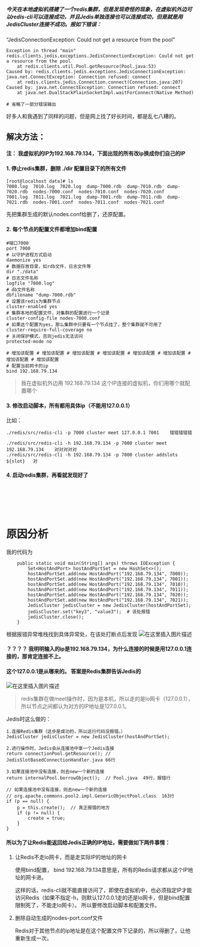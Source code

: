 #####  今天在本地虚拟机搭建了一个redis集群，但是发现奇怪的现象，在虚拟机外边可以redis-cli可以连接成功，并且Jedis单独连接也可以连接成功，但是就是用JedisCluster连接不成功。报如下错误：
“JedisConnectionException: Could not get a resource from the pool”

	Exception in thread "main" redis.clients.jedis.exceptions.JedisConnectionException: Could not get a resource from the pool
		at redis.clients.util.Pool.getResource(Pool.java:53)
	Caused by: redis.clients.jedis.exceptions.JedisConnectionException: java.net.ConnectException: Connection refused: connect
		at redis.clients.jedis.Connection.connect(Connection.java:207)
	Caused by: java.net.ConnectException: Connection refused: connect
		at java.net.DualStackPlainSocketImpl.waitForConnect(Native Method)

	# 省略了一部分错误输出

好多人和我遇到了同样的问题，但是网上找了好长时间，都是乱七八糟的。

## 解决方法：
#### 注： 我虚拟机的IP为192.168.79.134，下面出现的所有改ip换成你们自己的IP

#### 1. 停止redis集群，删除 ./dir 配置目录下的所有文件

	[root@localhost data]# ls
	7000.log  7010.log  7020.log  dump-7000.rdb  dump-7010.rdb  dump-7020.rdb  nodes-7000.conf  nodes-7010.conf  nodes-7020.conf
	7001.log  7011.log  7021.log  dump-7001.rdb  dump-7011.rdb  dump-7021.rdb  nodes-7001.conf  nodes-7011.conf  nodes-7021.conf

先把集群生成的默认nodes.conf给删了，还原配置。

#### 2. 每个节点的配置文件都增加bind配置
	
	#端口7000
	port 7000
	# 以守护进程方式启动
	daemonize yes
	# 数据存放目录，如rdb文件，日志文件等
	dir "./data"
	# 日志文件名称
	logfile "7000.log"
	# db文件名称
	dbfilename "dump-7000.rdb"
	# 设置该redis为集群节点
	cluster-enabled yes
	# 集群本地的配置文件，对集群的配置进行一个记录
	cluster-config-file nodes-7000.conf
	# 如果这个配置为yes，那么集群中只要有一个节点挂了，整个集群就不可用了
	cluster-require-full-coverage no
	# 关闭保护模式，否则jedis无法访问
	protected-mode no
	
	# 增加该配置 # 增加该配置 # 增加该配置 # 增加该配置 # 增加该配置 # 增加该配置 # 增加该配置 # 增加该配置
	# 配置当前网卡的ip
	bind 192.168.79.134

> 我在虚拟机外边用 192.168.79.134 这个IP连接的虚拟机，你们用哪个就配置哪个

#### 3. 修改启动脚本，所有都用具体ip（不能用127.0.0.1）
比如：
	
	./redis/src/redis-cli -p 7000 cluster meet 127.0.0.1 7001	 错错错错错
	
	./redis/src/redis-cli -h 192.168.79.134 -p 7000 cluster meet 192.168.79.134    对对对对对
	./redis/src/redis-cli -h 192.168.79.134 -p 7000 cluster addslots ${slot}   对


#### 4. 启动redis集群，再看就发现好了

<br><br><br><br>

# 原因分析
我的代码为

	    public static void main(String[] args) throws IOException {
	        Set<HostAndPort> hostAndPortSet = new HashSet<>();
	        hostAndPortSet.add(new HostAndPort("192.168.79.134", 7000));
	        hostAndPortSet.add(new HostAndPort("192.168.79.134", 7001));
	        hostAndPortSet.add(new HostAndPort("192.168.79.134", 7010));
	        hostAndPortSet.add(new HostAndPort("192.168.79.134", 7011));
	        hostAndPortSet.add(new HostAndPort("192.168.79.134", 7020));
	        hostAndPortSet.add(new HostAndPort("192.168.79.134", 7021));
	        JedisCluster jedisCluster = new JedisCluster(hostAndPortSet);
	        jedisCluster.set("key3", "value3");  # 该处报错
	        jedisCluster.close();
	    }

根据报错异常堆栈找到具体异常处，在该处打断点后发现
![在这里插入图片描述](https://img-blog.csdnimg.cn/20190906151244642.png?x-oss-process=image/watermark,type_ZmFuZ3poZW5naGVpdGk,shadow_10,text_aHR0cHM6Ly9ibG9nLmNzZG4ubmV0L3poYW9ob25nZmVpXzM1OA==,size_16,color_FFFFFF,t_70)
#### ？？？？ 我明明输入的ip是192.168.79.134，为什么连接的时候是用127.0.0.1连接的，那肯定连接不上。

#### 这个127.0.0.1是从哪来的。 答案是Redis集群告诉Jedis的
![在这里插入图片描述](https://img-blog.csdnimg.cn/20190906152448966.png?x-oss-process=image/watermark,type_ZmFuZ3poZW5naGVpdGk,shadow_10,text_aHR0cHM6Ly9ibG9nLmNzZG4ubmV0L3poYW9ob25nZmVpXzM1OA==,size_16,color_FFFFFF,t_70)
> redis集群在做meet操作时，因为是本机，所以走的是lo网卡（127.0.0.1），所以节点之间都认为对方的IP地址是127.0.0.1。

Jedis时这么做的：

    1.连接Redis集群（这步是成功的，所以这行代码没报错。）
    JedisCluster jedisCluster = new JedisCluster(hostAndPortSet);
    
    2.进行操作时，Jedis会从连接池中拿一个Jedis连接
    return connectionPool.getResource(); // JedisSlotBasedConnectionHandler.java 66行
    
    3.如果连接池中没有连接，则去new一个新的连接
    return internalPool.borrowObject();  // Pool.java  49行，报错行
    
    // 如果连接池中没有连接，则去new一个新的连接
    // org.apache.commons.pool2.impl.GenericObjectPool.class  163行
    if (p == null) {
        p = this.create();  // 真正报错的地方
        if (p != null) {
            create = true;
        }
    }

#### 所以为了让Redis能返回给Jedis正确的IP地址，需要做如下两件事情：

1. 让Redis不走lo网卡，而是走实际IP的地址的网卡

    使用bind配置， bind 192.168.79.134意思是，所有的Redis请求都从这个IP地址的网卡进。
    
    这样的话，redis-cli就不能直接访问了，即使在虚拟机中，也必须指定IP才能访问Redis（如果不指定-h，则默认127.0.0.1走的还是lo网卡，但是bind配置限制死了，不能走lo网卡）。
    所以要修改启动脚本和配置文件。
    
2. 删除自动生成的nodes-port.conf文件

    Redis对于其他节点的ip地址是在这个配置文件下记录的，所以得删了，让他重新生成一次。